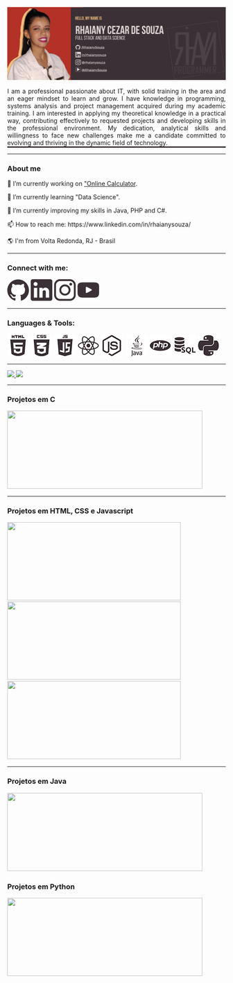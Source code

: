 <!--
**RhaianySouza/RhaianySouza** is a ✨ _special_ ✨ repository because its `README.md` (this file) appears on your GitHub profile.

Here are some ideas to get you started:


-->
<div>
  <img src="IMAGE/RhaianySouza_Banner.png" alt="banner"/>
</div>

<p style="border-bottom: solid 3px #3A3035; text-align: justify;">
I am a professional passionate about IT, with solid training in the area and an eager mindset to learn and grow. I have knowledge in programming, systems analysis and project management acquired during my academic training. I am interested in applying my theoretical knowledge in a practical way, contributing effectively to requested projects and developing skills in the professional environment. My dedication, analytical skills and willingness to face new challenges make me a candidate committed to evolving and thriving in the dynamic field of technology.
</p><hr/>
<h3>About me</h3>
<p>🔭 I’m currently working on <a href="">"Online Calculator</a>.</p>
<p>🌱 I’m currently learning "Data Science".</p>
<p>🌱 I’m currently improving my skills in Java, PHP and C#.</p>
<p>📫 How to reach me: https://www.linkedin.com/in/rhaianysouza/</p>
<p>🌎 I'm from Volta Redonda, RJ - Brasil</p>
<hr/>
<h3>Connect with me:</h3>
<a href="https://github.com/RhaianySouza"><img src="IMAGE/github.png" alt="Rhaiany Cezar de Souza: Git Hub"/></a>
<a href="https://www.linkedin.com/in/rhaianysouza/"><img src="IMAGE/linkedin.png" alt="Rhaiany Cezar de Souza: Linkedin"/></a>
<a href="https://www.instagram.com/rhaianydesouza"><img src="IMAGE/instagram.png" alt="Rhaiany Cezar de Souza: Instagram"/></a>
<a href="https://www.youtube.com/@RhaianySouza"><img src="IMAGE/youtube.png" alt="Rhaiany Cezar de Souza: Youtube"/></a>
<hr/>
<h3>Languages & Tools:</h3>
<a href="https://github.com/RhaianySouza"><img src="IMAGE/html.png" alt=""></a>
<a href="https://github.com/RhaianySouza"><img src="IMAGE/css.png" alt=""></a>
<a href="https://github.com/RhaianySouza"><img src="IMAGE/javascript.png" alt=""></a>
<a href="https://github.com/RhaianySouza"><img src="IMAGE/react.png" alt=""></a>
<a href="https://github.com/RhaianySouza"><img src="IMAGE/nodejs.png" alt=""></a>
<a href="https://github.com/RhaianySouza"><img src="IMAGE/typescript.png" alt=""></a>
<a href="https://github.com/RhaianySouza"><img src="IMAGE/java.png" alt=""></a>
<a href="https://github.com/RhaianySouza"><img src="IMAGE/php.png" alt=""></a>
<a href="https://github.com/RhaianySouza"><img src="IMAGE/c#.png" alt=""></a>
<a href="https://github.com/RhaianySouza"><img src="IMAGE/sql.png" alt=""></a>
<a href="https://github.com/RhaianySouza"><img src="IMAGE/python.png" alt=""></a>

<hr/>

<div>
  <a href="https://github.com/RhaianySouza">
    <!--img width="300px" src="https://github-readme-stats.vercel.app/api?username=RhaianySouza&show_icons=true&theme=moltack&include_all_commits=False&count_private=true"/-->
    <img height="300px"src="http://github-profile-summary-cards.vercel.app/api/cards/stats?username=RhaianySouza&theme=moltack"/>
    <img height="300px" src="https://github-readme-stats.vercel.app/api/top-langs/?username=RhaianySouza&langs_count=16&theme=moltack"/>
  </a>
</div>

<hr/> 
<h3>Projetos em C</h3>
<a href="https://github.com/RhaianySouza/Calculadora-em-C">
  <img height="180em" width="450px" src="https://github-readme-stats.vercel.app/api/pin/?username=RhaianySouza&repo=Calculadora-em-C&cache_seconds=86400&theme=moltack"/>
</a>
<hr/>

<h3>Projetos em HTML, CSS e Javascript</h3>
<a href="https://github.com/RhaianySouza/Calculadora">
  <img height="180em" width="400px" src="https://github-readme-stats.vercel.app/api/pin/?username=RhaianySouza&repo=Calculadora&cache_seconds=86400&theme=moltack"/>
</a>
<a href="https://github.com/RhaianySouza/widget">
  <img height="180em" width="400px" src="https://github-readme-stats.vercel.app/api/pin/?username=RhaianySouza&repo=widget&cache_seconds=86400&theme=moltack"/>
</a>
<a href="https://github.com/RhaianySouza/100dayscss.com">
  <img height="180em" width="400px" src="https://github-readme-stats.vercel.app/api/pin/?username=RhaianySouza&repo=100dayscss.com&cache_seconds=86400&theme=moltack"/>
</a>
<hr/>

<h3>Projetos em Java</h3>
<a href="https://github.com/RhaianySouza/Sistema-de-Gerenciamento-de-Arquivos-em-JAVA">
  <img height="180em" width="450px" src="https://github-readme-stats.vercel.app/api/pin/?username=RhaianySouza&repo=Sistema-de-Gerenciamento-de-Arquivos-em-JAVA&cache_seconds=86400&theme=moltack"/>
</a>

<h3>Projetos em Python</h3>
<a href="https://github.com/RhaianySouza/Gerenciamento_De_Banco_De_Dados-Python_MySQL">
  <img height="180em" width="450px" src="https://github-readme-stats.vercel.app/api/pin/?username=RhaianySouza&repo=Gerenciamento_De_Banco_De_Dados-Python_MySQL&cache_seconds=86400&theme=moltack"/>
</a>

<div> 
</div>
